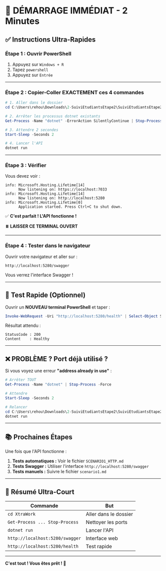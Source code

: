 # 🚀 DÉMARRAGE IMMÉDIAT - 2 Minutes

## ✅ Instructions Ultra-Rapides

### Étape 1 : Ouvrir PowerShell

1. Appuyez sur `Windows + R`
2. Tapez `powershell`
3. Appuyez sur `Entrée`

---

### Étape 2 : Copier-Coller EXACTEMENT ces 4 commandes

```powershell
# 1. Aller dans le dossier
cd C:\Users\rehou\Downloads\2-SuiviEtudiantsEtape2\SuiviEtudiantsEtape2\XtraWork

# 2. Arrêter les processus dotnet existants
Get-Process -Name "dotnet" -ErrorAction SilentlyContinue | Stop-Process -Force

# 3. Attendre 2 secondes
Start-Sleep -Seconds 2

# 4. Lancer l'API
dotnet run
```

---

### Étape 3 : Vérifier

Vous devez voir :

```
info: Microsoft.Hosting.Lifetime[14]
      Now listening on: https://localhost:7033
info: Microsoft.Hosting.Lifetime[14]
      Now listening on: http://localhost:5280
info: Microsoft.Hosting.Lifetime[0]
      Application started. Press Ctrl+C to shut down.
```

✅ **C'est parfait ! L'API fonctionne !**

**⏸️ LAISSER CE TERMINAL OUVERT**

---

### Étape 4 : Tester dans le navigateur

Ouvrir votre navigateur et aller sur :

```
http://localhost:5280/swagger
```

Vous verrez l'interface Swagger !

---

## 🧪 Test Rapide (Optionnel)

Ouvrir un **NOUVEAU terminal PowerShell** et taper :

```powershell
Invoke-WebRequest -Uri "http://localhost:5280/health" | Select-Object StatusCode, Content
```

Résultat attendu :
```
StatusCode : 200
Content    : Healthy
```

---

## ❌ PROBLÈME ? Port déjà utilisé ?

Si vous voyez une erreur **"address already in use"** :

```powershell
# Arrêter TOUT
Get-Process -Name "dotnet" | Stop-Process -Force

# Attendre
Start-Sleep -Seconds 2

# Relancer
cd C:\Users\rehou\Downloads\2-SuiviEtudiantsEtape2\SuiviEtudiantsEtape2\XtraWork
dotnet run
```

---

## 📚 Prochaines Étapes

Une fois que l'API fonctionne :

1. **Tests automatiques :** Voir le fichier `SCENARIO1_HTTP.md`
2. **Tests Swagger :** Utiliser l'interface `http://localhost:5280/swagger`
3. **Tests manuels :** Suivre le fichier `scenario1.md`

---

## 🎯 Résumé Ultra-Court

| Commande | But |
|----------|-----|
| `cd XtraWork` | Aller dans le dossier |
| `Get-Process ... Stop-Process` | Nettoyer les ports |
| `dotnet run` | Lancer l'API |
| `http://localhost:5280/swagger` | Interface web |
| `http://localhost:5280/health` | Test rapide |

---

**C'est tout ! Vous êtes prêt ! 🎉**

